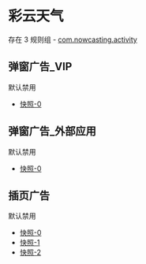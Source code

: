 # 彩云天气

存在 3 规则组 - [com.nowcasting.activity](/src/apps/com.nowcasting.activity.ts)

## 弹窗广告\_VIP

默认禁用

- [快照-0](https://i.gkd.li/import/13405130)

## 弹窗广告\_外部应用

默认禁用

- [快照-0](https://i.gkd.li/import/13405131)

## 插页广告

默认禁用

- [快照-0](https://i.gkd.li/import/13690826)
- [快照-1](https://i.gkd.li/import/13690822)
- [快照-2](https://i.gkd.li/import/13690830)
